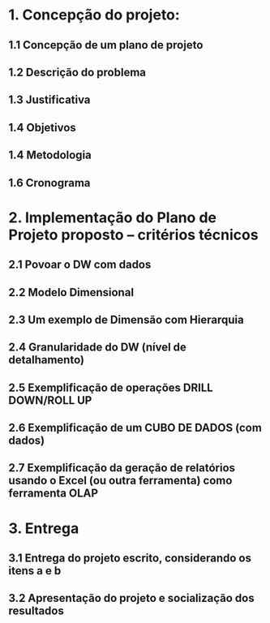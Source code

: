 # 1. Concepção do projeto:
## 1.1 Concepção de um plano de projeto
## 1.2 Descrição do problema
## 1.3 Justificativa
## 1.4 Objetivos
## 1.4 Metodologia
## 1.6 Cronograma
# 2. Implementação do Plano de Projeto proposto – critérios técnicos
## 2.1 Povoar o DW com dados
## 2.2 Modelo Dimensional
## 2.3 Um exemplo de Dimensão com Hierarquia
## 2.4 Granularidade do DW (nível de detalhamento)
## 2.5 Exemplificação de operações DRILL DOWN/ROLL UP
## 2.6 Exemplificação de um CUBO DE DADOS (com dados)
## 2.7 Exemplificação da geração de relatórios usando o Excel (ou outra ferramenta) como ferramenta OLAP

# 3. Entrega
## 3.1 Entrega do projeto escrito, considerando os itens a e b
## 3.2 Apresentação do projeto e socialização dos resultados